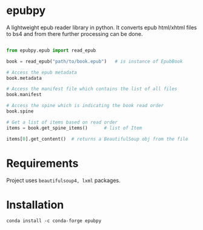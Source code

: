# epubpy

A lightweight epub reader library in python. It converts epub html/xhtml files to
bs4 and from there further processing can be done. 

```python

from epubpy.epub import read_epub

book = read_epub("path/to/book.epub")   # is instance of EpubBook

# Access the epub metadata
book.metadata

# Access the manifest file which contains the list of all files
book.manifest

# Access the spine which is indicating the book read order
book.spine

# Get a list of items based on read order
items = book.get_spine_items()      # list of Item

items[0].get_content()  # returns a BeautifulSoup obj from the file
```

# Requirements

Project uses `beautifulsoup4, lxml` packages. 

# Installation

```shell
conda install -c conda-forge epubpy
```